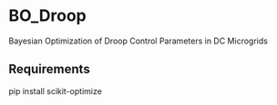 # BO_Droop
Bayesian Optimization of Droop Control Parameters in DC Microgrids
## Requirements
pip install scikit-optimize <br>
